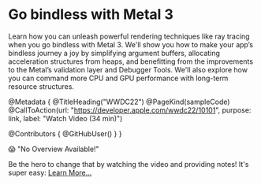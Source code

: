 # Go bindless with Metal 3

Learn how you can unleash powerful rendering techniques like ray tracing when you go bindless with Metal 3. We'll show you how to make your app’s bindless journey a joy by simplifying argument buffers, allocating acceleration structures from heaps, and benefitting from the improvements to the Metal’s validation layer and Debugger Tools. We'll also explore how you can command more CPU and GPU performance with long-term resource structures.


@Metadata {
   @TitleHeading("WWDC22")
   @PageKind(sampleCode)
   @CallToAction(url: "https://developer.apple.com/wwdc22/10101", purpose: link, label: "Watch Video (34 min)")

   @Contributors {
      @GitHubUser(<replace this with your GitHub handle>)
   }
}

😱 "No Overview Available!"

Be the hero to change that by watching the video and providing notes! It's super easy:
 [Learn More…](https://wwdcnotes.com/documentation/wwdcnotes/contributing)
